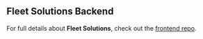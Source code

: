 ## Fleet Solutions Backend

For full details about **Fleet Solutions**, check out the [frontend repo](https://github.com/MonicaSue/fleet-solutions-front-end).